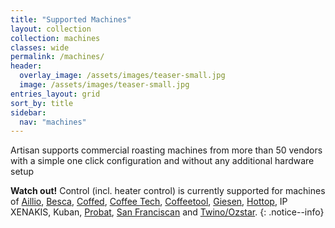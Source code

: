 ```yaml
---
title: "Supported Machines"
layout: collection
collection: machines
classes: wide
permalink: /machines/
header:
  overlay_image: /assets/images/teaser-small.jpg
  image: /assets/images/teaser-small.jpg
entries_layout: grid
sort_by: title
sidebar:
  nav: "machines"
---
```


Artisan supports commercial roasting machines from more than 50 vendors with a simple one click configuration and without any additional hardware setup

**Watch out!**
Control (incl. heater control) is currently supported for machines of [Aillio](/machines/aillio), [Besca](/machines/besca), [Coffed](/machines/coffed), [Coffee Tech](/machines/coffeetech), [Coffeetool](/machines/coffeetool), [Giesen](/machines/giesen), [Hottop](/machines/hottop), IP XENAKIS, Kuban, [Probat](/machines/probat), [San Franciscan](machines/sf) and [Twino/Ozstar](/machines/twino-ozstar).
{: .notice--info}